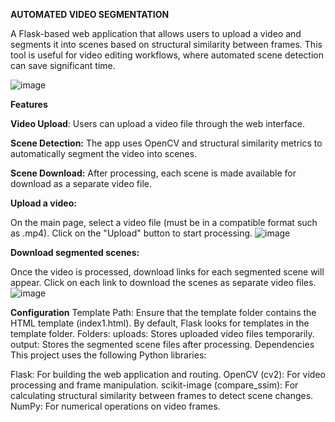 **AUTOMATED VIDEO SEGMENTATION**

A Flask-based web application that allows users to upload a video and segments it into scenes based on structural similarity between frames. This tool is useful for video editing workflows, where automated scene detection can save significant time.

![image](https://github.com/user-attachments/assets/3a90c302-5114-4a86-9099-0d0002a215bc)


**Features**

**Video Upload**: Users can upload a video file through the web interface.

**Scene Detection:** The app uses OpenCV and structural similarity metrics to automatically segment the video into scenes.

**Scene Download:** After processing, each scene is made available for download as a separate video file.

**Upload a video:**

On the main page, select a video file (must be in a compatible format such as .mp4).
Click on the "Upload" button to start processing.
![image](https://github.com/user-attachments/assets/6759853a-afc1-48e1-9552-ec5e49732505)

**Download segmented scenes:**

Once the video is processed, download links for each segmented scene will appear.
Click on each link to download the scenes as separate video files.
![image](https://github.com/user-attachments/assets/90d334ea-aa01-41c1-810c-62b60ed7cceb)

**Configuration**
Template Path: Ensure that the template folder contains the HTML template (index1.html). By default, Flask looks for templates in the template folder.
Folders:
uploads: Stores uploaded video files temporarily.
output: Stores the segmented scene files after processing.
Dependencies
This project uses the following Python libraries:

Flask: For building the web application and routing.
OpenCV (cv2): For video processing and frame manipulation.
scikit-image (compare_ssim): For calculating structural similarity between frames to detect scene changes.
NumPy: For numerical operations on video frames.


